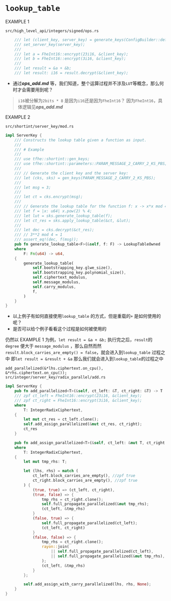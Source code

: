 # `lookup_table`

EXAMPLE 1

`src/high_level_api/integers/signed/ops.rs`
```rust
    /// let (client_key, server_key) = generate_keys(ConfigBuilder::default());
    /// set_server_key(server_key);
    ///
    /// let a = FheInt16::encrypt(23i16, &client_key);
    /// let b = FheInt16::encrypt(3i16, &client_key);
    ///
    /// let result = &a + &b;
    /// let result: i16 = result.decrypt(&client_key);
```

- 通过***ops_add.md*** 等，我们知道，整个运算过程并不涉及`LUT`等概念，那么何时才会需要用到呢？

> `i16`被分解为`2bits * 8` 是因为`i16`还是因为`FheInt16`？
> 因为`FheInt16`，具体逻辑见***ops_add.md***

EXAMPLE 2

`src/shortint/server_key/mod.rs`
```rust
impl ServerKey {
    /// Constructs the lookup table given a function as input.
    ///
    /// # Example
    ///
    /// use tfhe::shortint::gen_keys;
    /// use tfhe::shortint::parameters::PARAM_MESSAGE_2_CARRY_2_KS_PBS;
    ///
    /// // Generate the client key and the server key:
    /// let (cks, sks) = gen_keys(PARAM_MESSAGE_2_CARRY_2_KS_PBS);
    ///
    /// let msg = 3;
    ///
    /// let ct = cks.encrypt(msg);
    ///
    /// // Generate the lookup table for the function f: x -> x*x mod 4
    /// let f = |x: u64| x.pow(2) % 4;
    /// let lut = sks.generate_lookup_table(f);
    /// let ct_res = sks.apply_lookup_table(&ct, &lut);
    ///
    /// let dec = cks.decrypt(&ct_res);
    /// // 3**2 mod 4 = 1
    /// assert_eq!(dec, f(msg));
    pub fn generate_lookup_table<F>(&self, f: F) -> LookupTableOwned
    where
        F: Fn(u64) -> u64,
    {
        generate_lookup_table(
            self.bootstrapping_key.glwe_size(),
            self.bootstrapping_key.polynomial_size(),
            self.ciphertext_modulus,
            self.message_modulus,
            self.carry_modulus,
            f,
        )
    }
}
```

- 以上例子有如何直接使用`lookup_table` 的方式，但是重载的`+` 是如何使用的呢？
- 是否可以给个例子看看这个过程是如何被使用的

仍然以 EXAMPLE 1 为例，`let result = &a + &b;` 执行完之后，`result`的 `degree` 便大于 `message_modulus` ，那么自然而然`result.block_carries_are_empty() = false`，就会进入到`lookup_table` 过程之中
即`let result = &result + &a` 那么我们就会进入到`lookup_table`的过程之中


`add_parallelized(&*lhs.ciphertext.on_cpu(), &*rhs.ciphertext.on_cpu());`
`src/integer/server_key/radix_parallel/add.rs`
```rust
impl ServerKey {
    pub fn add_parallelized<T>(&self, ct_left: &T, ct_right: &T) -> T
    /// zpf ct_left = FheInt16::encrypt(23i16, &client_key);
    /// zpf ct_right = FheInt16::encrypt(3i16, &client_key);
    where
        T: IntegerRadixCiphertext,
    {
        let mut ct_res = ct_left.clone();
        self.add_assign_parallelized(&mut ct_res, ct_right);
        ct_res
    }

    pub fn add_assign_parallelized<T>(&self, ct_left: &mut T, ct_right: &T)
    where
        T: IntegerRadixCiphertext,
    {
        let mut tmp_rhs: T;

        let (lhs, rhs) = match (
            ct_left.block_carries_are_empty(), //zpf true
            ct_right.block_carries_are_empty(), //zpf true
        ) {
            (true, true) => (ct_left, ct_right),
            (true, false) => {
                tmp_rhs = ct_right.clone();
                self.full_propagate_parallelized(&mut tmp_rhs);
                (ct_left, &tmp_rhs)
            }
            (false, true) => {
                self.full_propagate_parallelized(ct_left);
                (ct_left, ct_right)
            }
            (false, false) => {
                tmp_rhs = ct_right.clone();
                rayon::join(
                    || self.full_propagate_parallelized(ct_left),
                    || self.full_propagate_parallelized(&mut tmp_rhs),
                );
                (ct_left, &tmp_rhs)
            }
        };

        self.add_assign_with_carry_parallelized(lhs, rhs, None);
    }
}
```

